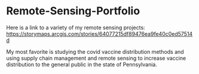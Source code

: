 # Remote-Sensing-Portfolio
Here is a link to a variety of my remote sensing projects: https://storymaps.arcgis.com/stories/64077215df89476ea9fe40c0ed57514d


My most favorite is studying the covid vaccine distribution methods and using supply chain management and remote sensing to increase vaccine distribution to the general public in the state of Pennsylvania. 
